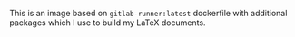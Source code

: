 This is an image based on `gitlab-runner:latest` dockerfile with additional packages which I use to build my LaTeX documents.
